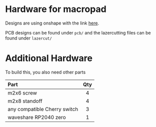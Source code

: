 # Hardware for macropad

Designs are using onshape with the link [here](https://cad.onshape.com/documents/d9cd8b63baf7e8b94c16fb3d/w/25324f1a9aba75b8554a8c8d/e/e8deb201892b484adec0b776).

PCB designs can be found under `pcb/` and the lazercutting files can be found under `lazercut/`

# Additional Hardware
To build this, you also need other parts

|Part |Qty|
|:---|:---:|
|m2x6 screw| 4|
|m2x8 standoff|4|
|any compatible Cherry switch |3|
|waveshare RP2040 zero|1|
